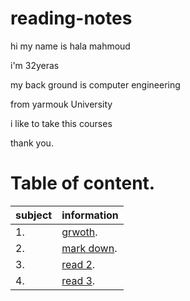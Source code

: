 # reading-notes



hi my name is hala mahmoud 

i'm 32yeras 

my back ground is computer engineering 

from yarmouk University 

 i like to take this courses 

thank you.

# Table of content.

|subject| information|
|------ | ------|
|1. |  [grwoth](https://hala-89.github.io/reading-notes/growth).|
|2. |  [mark down](https://hala-89.github.io/reading-notes/Mardown).|
|3. |  [read 2](https://hala-89.github.io/reading-notes/read2).|
|4. |  [read 3](https://hala-89.github.io/reading-notes/read3).|